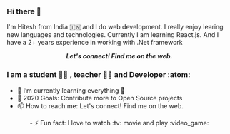 ### Hi there 👋

I'm Hitesh from India :india: and I do web development. I really enjoy learing new languages and technologies. Currently I am learning React.js. And I have a 2+ years experience in working with .Net framework

<p align="center">
  <b><i>Let's connect! Find me on the web.</i></b>

### I am a student :student: , teacher :man_teacher: and Developer :atom:

- 🌱 I’m currently learning everything 🤣
- 🥅 2020 Goals: Contribute more to Open Source projects
- 📫 How to reach me: Let's connect! Find me on the web.
<p align="center">
- ⚡ Fun fact: I love to watch  :tv: movie and play :video_game:

<!--
**hiteshbhavsar/hiteshbhavsar** is a ✨ _special_ ✨ repository because its `README.md` (this file) appears on your GitHub profile.

Here are some ideas to get you started:

- 🔭 I’m currently working on ...
- 🌱 I’m currently learning ...
- 👯 I’m looking to collaborate on ...
- 🤔 I’m looking for help with ...
- 💬 Ask me about ...
- 📫 How to reach me: ...
- 😄 Pronouns: ...
- ⚡ Fun fact: ...
-->
